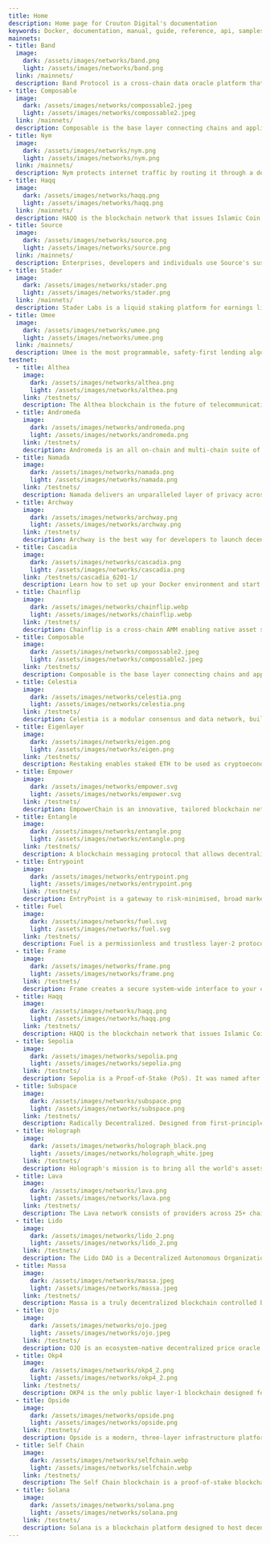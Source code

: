 ```yaml
---
title: Home
description: Home page for Crouton Digital's documentation
keywords: Docker, documentation, manual, guide, reference, api, samples
mainnets:
- title: Band
  image:
    dark: /assets/images/networks/band.png
    light: /assets/images/networks/band.png
  link: /mainnets/
  description: Band Protocol is a cross-chain data oracle platform that aggregates and connects real-world data and APIs to smart contracts.
- title: Composable
  image:
    dark: /assets/images/networks/compossable2.jpeg
    light: /assets/images/networks/compossable2.jpeg
  link: /mainnets/
  description: Composable is the base layer connecting chains and applications across multiple ecosystems.
- title: Nym
  image:
    dark: /assets/images/networks/nym.png
    light: /assets/images/networks/nym.png
  link: /mainnets/
  description: Nym protects internet traffic by routing it through a decentralised mixnet that can be accessed anonymously using zk-nyms.
- title: Haqq
  image:
    dark: /assets/images/networks/haqq.png
    light: /assets/images/networks/haqq.png
  link: /mainnets/
  description: HAQQ is the blockchain network that issues Islamic Coin, its native cryptocurrency.
- title: Source
  image:
    dark: /assets/images/networks/source.png
    light: /assets/images/networks/source.png
  link: /mainnets/
  description: Enterprises, developers and individuals use Source's sustainable and value backed tech suite to easily access, build and integrate Web 3.0 services on the blockchain.
- title: Stader
  image:
    dark: /assets/images/networks/stader.png
    light: /assets/images/networks/stader.png
  link: /mainnets/
  description: Stader Labs is a liquid staking platform for earnings liquid staking rewards across crypto tokens such as Ethereum, polygon, BNB, & more.
- title: Umee
  image:
    dark: /assets/images/networks/umee.png
    light: /assets/images/networks/umee.png
  link: /mainnets/
  description: Umee is the most programmable, safety-first lending algorithm built as a blockchain.
testnet:
  - title: Althea
    image:
      dark: /assets/images/networks/althea.png
      light: /assets/images/networks/althea.png
    link: /testnets/
    description: The Althea blockchain is the future of telecommunications and consumer financial services.
  - title: Andromeda
    image:
      dark: /assets/images/networks/andromeda.png
      light: /assets/images/networks/andromeda.png
    link: /testnets/
    description: Andromeda is an all on-chain and multi-chain suite of products, tools, and utilities enabled by a decentralized Operating System we call aOS.
  - title: Namada
    image:
      dark: /assets/images/networks/namada.png
      light: /assets/images/networks/namada.png
    link: /testnets/
    description: Namada delivers an unparalleled layer of privacy across a myriad of assets, decentralized applications, and even entire blockchain networks.
  - title: Archway
    image:
      dark: /assets/images/networks/archway.png
      light: /assets/images/networks/archway.png
    link: /testnets/
    description: Archway is the best way for developers to launch decentralized apps (dapps) & smart contracts on a global scale while earning auto-magic rewards.
  - title: Cascadia
    image:
      dark: /assets/images/networks/cascadia.png
      light: /assets/images/networks/cascadia.png
    link: /testnets/cascadia_6201-1/
    description: Learn how to set up your Docker environment and start containerizing your applications.
  - title: Chainflip
    image:
      dark: /assets/images/networks/chainflip.webp
      light: /assets/images/networks/chainflip.webp
    link: /testnets/
    description: Chainflip is a cross-chain AMM enabling native asset swaps without wrapped tokens or specialized wallets.
  - title: Composable
    image:
      dark: /assets/images/networks/compossable2.jpeg
      light: /assets/images/networks/compossable2.jpeg
    link: /testnets/
    description: Composable is the base layer connecting chains and applications across multiple ecosystems.
  - title: Celestia
    image:
      dark: /assets/images/networks/celestia.png
      light: /assets/images/networks/celestia.png
    link: /testnets/
    description: Celestia is a modular consensus and data network, built to deploy their own blockchain with minimal overhead.
  - title: Eigenlayer
    image:
      dark: /assets/images/networks/eigen.png
      light: /assets/images/networks/eigen.png
    link: /testnets/
    description: Restaking enables staked ETH to be used as cryptoeconomic security for protocols other than Ethereum, in exchange for protocol fees and rewards.
  - title: Empower
    image:
      dark: /assets/images/networks/empower.svg
      light: /assets/images/networks/empower.svg
    link: /testnets/
    description: EmpowerChain is an innovative, tailored blockchain network designed to support the circular economy and promote equal opportunities for stakeholders in the global decentralized waste management ecosystem.
  - title: Entangle
    image:
      dark: /assets/images/networks/entangle.png
      light: /assets/images/networks/entangle.png
    link: /testnets/
    description: A blockchain messaging protocol that allows decentralized applications to build and communicate across any blockchain and data source.
  - title: Entrypoint
    image:
      dark: /assets/images/networks/entrypoint.png
      light: /assets/images/networks/entrypoint.png
    link: /testnets/
    description: EntryPoint is a gateway to risk-minimised, broad market crypto indexes. 
  - title: Fuel
    image:
      dark: /assets/images/networks/fuel.svg
      light: /assets/images/networks/fuel.svg
    link: /testnets/
    description: Fuel is a permissionless and trustless layer-2 protocol for Ethereum, targeted at low-cost high-throughput value-transfer transactions. Fuel is powered by a highly-optimized optimistic rollup design.
  - title: Frame
    image:
      dark: /assets/images/networks/frame.png
      light: /assets/images/networks/frame.png
    link: /testnets/
    description: Frame creates a secure system-wide interface to your chains and accounts. Now any browser, command-line, or native application has the ability to access web3.
  - title: Haqq
    image:
      dark: /assets/images/networks/haqq.png
      light: /assets/images/networks/haqq.png
    link: /testnets/
    description: HAQQ is the blockchain network that issues Islamic Coin, its native cryptocurrency.
  - title: Sepolia
    image:
      dark: /assets/images/networks/sepolia.png
      light: /assets/images/networks/sepolia.png
    link: /testnets/
    description: Sepolia is a Proof-of-Stake (PoS). It was named after a neighborhood in Athens, Greece, where one of the Ethereum developers grew up.
  - title: Subspace
    image:
      dark: /assets/images/networks/subspace.png
      light: /assets/images/networks/subspace.png
    link: /testnets/
    description: Radically Decentralized. Designed from first-principles for maximum decentralization, community ownership and on-chain governance.
  - title: Holograph
    image:
      dark: /assets/images/networks/holograph_black.png
      light: /assets/images/networks/holograph_white.jpeg
    link: /testnets/
    description: Holograph's mission is to bring all the world's assets onchain. Holograph achieves this with holographic assets.
  - title: Lava
    image:
      dark: /assets/images/networks/lava.png
      light: /assets/images/networks/lava.png
    link: /testnets/
    description: The Lava network consists of providers across 25+ chains. Providers can quickly add more chains to meet demand.
  - title: Lido
    image:
      dark: /assets/images/networks/lido_2.png
      light: /assets/images/networks/lido_2.png
    link: /testnets/
    description: The Lido DAO is a Decentralized Autonomous Organization that decides on the key parameters of liquid staking protocols through the voting power of governance token (LDO) tokens.
  - title: Massa
    image:
      dark: /assets/images/networks/massa.jpeg
      light: /assets/images/networks/massa.jpeg
    link: /testnets/
    description: Massa is a truly decentralized blockchain controlled by thousands of people. With the breakthrough multithreaded technology, we're set for mass adoption.
  - title: Ojo
    image:
      dark: /assets/images/networks/ojo.jpeg
      light: /assets/images/networks/ojo.jpeg
    link: /testnets/
    description: OJO is an ecosystem-native decentralized price oracle created to support all crypto assets.
  - title: Okp4
    image:
      dark: /assets/images/networks/okp4_2.png
      light: /assets/images/networks/okp4_2.png
    link: /testnets/
    description: OKP4 is the only public layer-1 blockchain designed for coordination of digital assets such as datasets, algorithms, software, storage or computation.
  - title: Opside
    image:
      dark: /assets/images/networks/opside.png
      light: /assets/images/networks/opside.png
    link: /testnets/
    description: Opside is a modern, three-layer infrastructure platform that offers ZK-RaaS (ZK-rollup-as-a-service).
  - title: Self Chain
    image:
      dark: /assets/images/networks/selfchain.webp
      light: /assets/images/networks/selfchain.webp
    link: /testnets/
    description: The Self Chain blockchain is a proof-of-stake blockchain, powered by the Cosmos SDK and secured by a system of verification called the Tedermint consensus.
  - title: Solana
    image:
      dark: /assets/images/networks/solana.png
      light: /assets/images/networks/solana.png
    link: /testnets/
    description: Solana is a blockchain platform designed to host decentralized, scalable applications.
---
```



